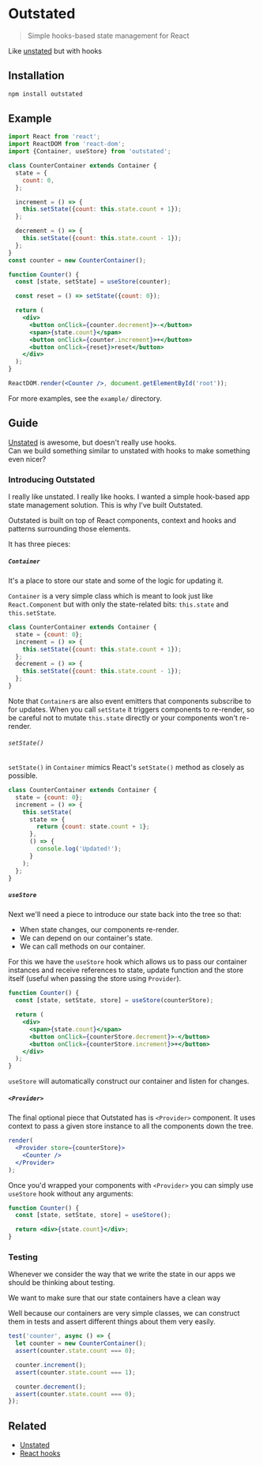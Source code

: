 # Outstated

> Simple hooks-based state management for React

Like [unstated](https://github.com/jamiebuilds/unstated) but with hooks

## Installation

```sh
npm install outstated
```

## Example

```jsx
import React from 'react';
import ReactDOM from 'react-dom';
import {Container, useStore} from 'outstated';

class CounterContainer extends Container {
  state = {
    count: 0,
  };

  increment = () => {
    this.setState({count: this.state.count + 1});
  };

  decrement = () => {
    this.setState({count: this.state.count - 1});
  };
}
const counter = new CounterContainer();

function Counter() {
  const [state, setState] = useStore(counter);

  const reset = () => setState({count: 0});

  return (
    <div>
      <button onClick={counter.decrement}>-</button>
      <span>{state.count}</span>
      <button onClick={counter.increment}>+</button>
      <button onClick={reset}>reset</button>
    </div>
  );
}

ReactDOM.render(<Counter />, document.getElementById('root'));
```

For more examples, see the `example/` directory.

## Guide

[Unstated](https://github.com/jamiebuilds/unstated) is awesome, but doesn't really use hooks.  
Can we build something similar to unstated with hooks to make something even nicer?

### Introducing Outstated

I really like unstated. I really like hooks.
I wanted a simple hook-based app state management solution.
This is why I've built Outstated.

Outstated is built on top of React components, context and hooks
and patterns surrounding those elements.

It has three pieces:

##### `Container`

It's a place to store our state and some of the logic for updating it.

`Container` is a very simple class which is meant to look just like
`React.Component` but with only the state-related bits: `this.state` and
`this.setState`.

```js
class CounterContainer extends Container {
  state = {count: 0};
  increment = () => {
    this.setState({count: this.state.count + 1});
  };
  decrement = () => {
    this.setState({count: this.state.count - 1});
  };
}
```

Note that `Container`s are also event emitters that components subscribe to for updates.
When you call `setState` it triggers components to re-render,
so be careful not to mutate `this.state` directly or your components won't re-render.

###### `setState()`

`setState()` in `Container` mimics React's `setState()` method as closely as
possible.

```js
class CounterContainer extends Container {
  state = {count: 0};
  increment = () => {
    this.setState(
      state => {
        return {count: state.count + 1};
      },
      () => {
        console.log('Updated!');
      }
    );
  };
}
```

##### `useStore`

Next we'll need a piece to introduce our state back into the tree so that:

- When state changes, our components re-render.
- We can depend on our container's state.
- We can call methods on our container.

For this we have the `useStore` hook which allows us to pass our
container instances and receive references to state, update function and
the store itself (useful when passing the store using `Provider`).

```jsx
function Counter() {
  const [state, setState, store] = useStore(counterStore);

  return (
    <div>
      <span>{state.count}</span>
      <button onClick={counterStore.decrement}>-</button>
      <button onClick={counterStore.increment}>+</button>
    </div>
  );
}
```

`useStore` will automatically construct our container and listen for changes.

##### `<Provider>`

The final optional piece that Outstated has is `<Provider>` component.
It uses context to pass a given store instance to all the components down the tree.

```jsx
render(
  <Provider store={counterStore}>
    <Counter />
  </Provider>
);
```

Once you'd wrapped your components with `<Provider>` you can simply use `useStore` hook without any arguments:

```jsx
function Counter() {
  const [state, setState, store] = useStore();

  return <div>{state.count}</div>;
}
```

### Testing

Whenever we consider the way that we write the state in our apps we should be
thinking about testing.

We want to make sure that our state containers have a clean way

Well because our containers are very simple classes, we can construct them in
tests and assert different things about them very easily.

```js
test('counter', async () => {
  let counter = new CounterContainer();
  assert(counter.state.count === 0);

  counter.increment();
  assert(counter.state.count === 1);

  counter.decrement();
  assert(counter.state.count === 0);
});
```

## Related

- [Unstated](https://github.com/jamiebuilds/unstated)
- [React hooks](https://reactjs.org/docs/hooks-intro.html)
